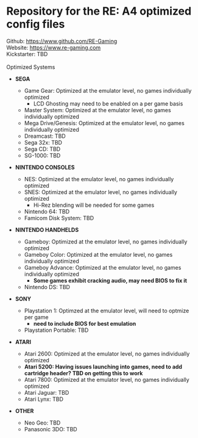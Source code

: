 # Repository for the RE: A4 optimized config files

Github: https://www.github.com/RE-Gaming <br />
Website: https://www.re-gaming.com <br />
Kickstarter: TBD <br />
<br />
Optimized Systems <br />
- **SEGA**
  - Game Gear: Optimized at the emulator level, no games individually optimized
    - LCD Ghosting may need to be enabled on a per game basis
  - Master System: Optimized at the emulator level, no games individually optimized
  - Mega Drive/Genesis: Optimized at the emulator level, no games individually optimized
  - Dreamcast: TBD
  - Sega 32x: TBD
  - Sega CD: TBD
  - SG-1000: TBD


- **NINTENDO CONSOLES**
  - NES: Optimized at the emulator level, no games individually optimized
  - SNES: Optimized at the emulator level, no games individually optimized
    - Hi-Rez blending will be needed for some games
  - Nintendo 64: TBD
  - Famicom Disk System: TBD

- **NINTENDO HANDHELDS**
  - Gameboy: Optimized at the emulator level, no games individually optimized
  - Gameboy Color: Optimized at the emulator level, no games individually optimized
  - Gameboy Advance: Optimized at the emulator level, no games individually optimized
    - **Some games exhibit cracking audio, may need BIOS to fix it**
  - Nintendo DS: TBD

- **SONY**
  - Playstation 1: Optimzed at the emulator level, will need to optmize per game
    - **need to include BIOS for best emulation**
  - Playstation Portable: TBD

- **ATARI**
  - Atari 2600: Optimized at the emulator level, no games individually optimized
  - **Atari 5200: Having issues launching into games, need to add cartridge header? TBD on getting this to work**
  - Atari 7800: Optimized at the emulator level, no games individually optimized
  - Atari Jaguar: TBD
  - Atari Lynx: TBD

- **OTHER**
  - Neo Geo: TBD
  - Panasonic 3DO: TBD
